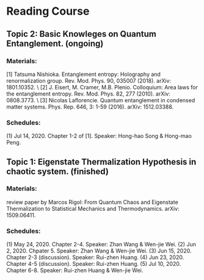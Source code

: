 # Reading Course
## Topic 2: Basic Knowleges on Quantum Entanglement. (ongoing)

### Materials:

[1] Tatsuma Nishioka. Entanglement entropy: Holography and renormalization group. Rev. Mod. Phys. 90, 035007 (2018). arXiv: 1801.10352. \\
[2] J. Eisert, M. Cramer, M.B. Plenio. Colloquium: Area laws for the entanglement entropy. Rev. Mod. Phys. 82, 277 (2010). arXiv: 0808.3773. \\
[3] Nicolas Laflorencie. Quantum entanglement in condensed matter systems. Phys. Rep. 646, 3: 1-59 (2016). arXiv: 1512.03388.

### Schedules:
(1) Jul 14, 2020. Chapter 1-2 of [1]. Speaker: Hong-hao Song & Hong-mao Peng.



## Topic 1: Eigenstate Thermalization Hypothesis in chaotic system. (finished)

### Materials:

review paper by Marcos Rigol: From Quantum Chaos and Eigenstate Thermalization to Statistical Mechanics and Thermodynamics.
arXiv: 1509.06411.

### Schedules:
(1) May 24, 2020. Chapter 2-4. Speaker: Zhan Wang & Wen-jie Wei.
(2) Jun 2, 2020. Chpater 5. Speaker: Zhan Wang & Wen-jie Wei.
(3) Jun 15, 2020. Chapter 2-3 (discussion). Speaker: Rui-zhen Huang.
(4) Jun 23, 2020. Chapter 4-5 (discussion). Speaker: Rui-zhen Huang.
(5) Jul 10, 2020. Chapter 6-8. Speaker: Rui-zhen Huang & Wen-jie Wei.


